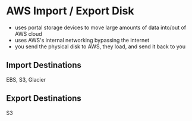 # AWS Import / Export Disk
- uses portal storage devices to move large amounts of data into/out of AWS
cloud
- uses AWS's internal networking bypassing the internet
- you send the physical disk to AWS, they load, and send it back to you

## Import Destinations
EBS, S3, Glacier

## Export Destinations
S3
